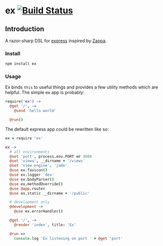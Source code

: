 # ex [![Build Status](https://travis-ci.org/zeekay/ex.svg?branch=master)](https://travis-ci.org/zeekay/ex)
## Introduction
A razor-sharp DSL for [express][express] inspired by [Zappa][zappa].

### Install

```bash
npm install ex
```

### Usage
Ex binds `this` to useful things and provides a few utility methods which are
helpful. The simple ex app is probably:

```coffeescript
require('ex') ->
  @get '/', ->
    @send 'hello world'

  @run()
```

The default express app could be rewritten like so:

```coffeescript
ex = require 'ex'

ex ->
  # all environments
  @set 'port', process.env.PORT or 3000
  @set 'views', __dirname + '/views'
  @set 'view engine', 'jade'
  @use ex.favicon()
  @use ex.logger 'dev'
  @use ex.bodyParser()
  @use ex.methodOverride()
  @use @app.router
  @use ex.static __dirname + '/public'

  # development only
  @development ->
    @use ex.errorHandler()

  @get '/', ->
    @render 'index', title: 'Ex'

  @run =>
    console.log 'Ex listening on port ' + @get 'port'
```

[express]: http://expressjs.com
[zappa]: https://github.com/mauricemach/zappa
